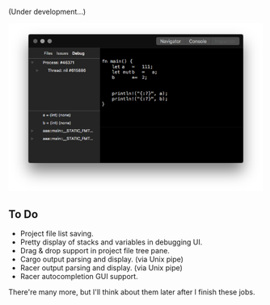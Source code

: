 





(Under development...)


![](Preview.png)






To Do
-----
- Project file list saving.
- Pretty display of stacks and variables in debugging UI.
- Drag & drop support in project file tree pane. 
- Cargo output parsing and display. (via Unix pipe)
- Racer output parsing and display. (via Unix pipe)
- Racer autocompletion GUI support.



There're many more, but I'll think about them later after I finish these jobs.
















